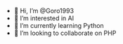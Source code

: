 - 👋 Hi, I’m @Goro1993
- 👀 I’m interested in AI
- 🌱 I’m currently learning Python
- 💞️ I’m looking to collaborate on PHP

<!---
Goro1993/Goro1993 is a ✨ special ✨ repository because its `README.md` (this file) appears on your GitHub profile.
You can click the Preview link to take a look at your changes.
--->
